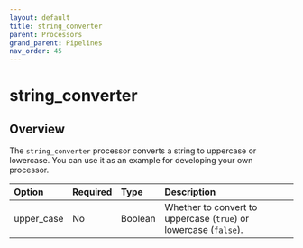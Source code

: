 ```yaml
---
layout: default
title: string_converter
parent: Processors
grand_parent: Pipelines
nav_order: 45
---
```


# string_converter

## Overview

The `string_converter` processor converts a string to uppercase or lowercase. You can use it as an example for developing your own processor.

Option | Required | Type | Description
:--- | :--- | :--- | :---
upper_case | No | Boolean | Whether to convert to uppercase (`true`) or lowercase (`false`).

<!---## Configuration

Content will be added to this section.

## Metrics

Content will be added to this section.--->
